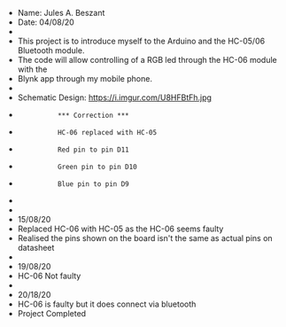 
* Name: Jules A. Beszant
* Date: 04/08/20
* 
* This project is to introduce myself to the Arduino and the HC-05/06 Bluetooth module.
* The code will allow controlling of a RGB led through the HC-06 module with the
* Blynk app through my mobile phone.
* 
*   Schematic Design:       https://i.imgur.com/U8HFBtFh.jpg
*               *** Correction ***
*               HC-06 replaced with HC-05
*               Red pin to pin D11
*               Green pin to pin D10
*               Blue pin to pin D9
*
*
* 15/08/20
*   Replaced HC-06 with HC-05 as the HC-06 seems faulty
*   Realised the pins shown on the board isn't the same as actual pins on datasheet
*
* 19/08/20
*   HC-06 Not faulty
*   
* 20/18/20
*   HC-06 is faulty but it does connect via bluetooth
*   Project Completed
